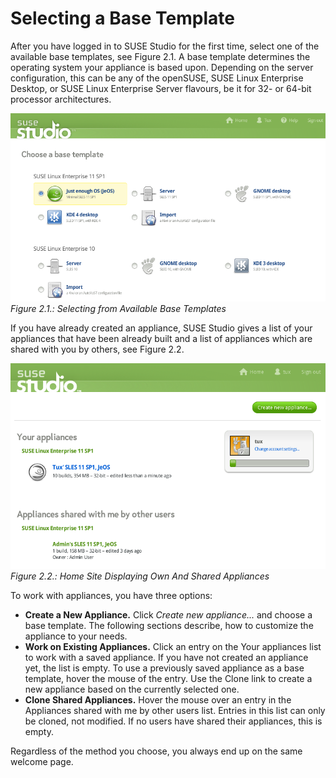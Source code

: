 # Selecting a Base Template

After you have logged in to SUSE Studio for the first time, select one of the available base templates, see Figure 2.1. A base template determines the operating system your appliance is based upon. Depending on the server configuration, this can be any of the openSUSE, SUSE Linux Enterprise Desktop, or SUSE Linux Enterprise Server flavours, be it for 32- or 64-bit processor architectures.

![Studio Templates Online](studio-templates-online.png "Figure 2.1.: Selecting from Available Base Templates")
*Figure 2.1.: Selecting from Available Base Templates*

If you have already created an appliance, SUSE Studio gives a list of your appliances that have been already built and a list of appliances which are shared with you by others, see Figure 2.2.

![Studio Home Online](studio-home-online.png "Figure 2.2. Home Site Displaying Own And Shared Appliances")
*Figure 2.2.: Home Site Displaying Own And Shared Appliances*

To work with appliances, you have three options:

* **Create a New Appliance.** Click *Create new appliance...* and choose a base template. The following sections describe, how to customize the appliance to your needs.
* **Work on Existing Appliances.**  Click an entry on the Your appliances list to work with a saved appliance. If you have not created an appliance yet, the list is empty.
To use a previously saved appliance as a base template, hover the mouse of the entry. Use the Clone link to create a new appliance based on the currently selected one.
* **Clone Shared Appliances.**  Hover the mouse over an entry in the Appliances shared with me by other users list. Entries in this list can only be cloned, not modified. If no users have shared their appliances, this is empty.

Regardless of the method you choose, you always end up on the same welcome page.

